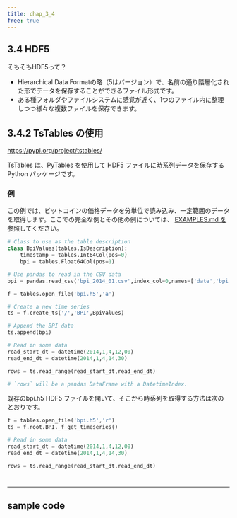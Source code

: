 ```yaml
---
title: chap_3_4
free: true
---
```

## 3.4 HDF5

そもそもHDF5って？

- Hierarchical Data Formatの略（5はバージョン）で、名前の通り階層化された形でデータを保存することができるファイル形式です。
- ある種フォルダやファイルシステムに感覚が近く、1つのファイル内に整理しつつ様々な複数ファイルを保存できます。

## 3.4.2 TsTables の使用

https://pypi.org/project/tstables/

TsTables は、PyTables を使用して HDF5 ファイルに時系列データを保存する Python パッケージです。

### 例

この例では、ビットコインの価格データを分単位で読み込み、一定範囲のデータを取得します。ここでの完全な例とその他の例については、 [EXAMPLES.md を](https://pypi.org/project/tstables/EXAMPLES.md)参照してください。

```python
# Class to use as the table description
class BpiValues(tables.IsDescription):
    timestamp = tables.Int64Col(pos=0)
    bpi = tables.Float64Col(pos=1)

# Use pandas to read in the CSV data
bpi = pandas.read_csv('bpi_2014_01.csv',index_col=0,names=['date','bpi'],parse_dates=True)

f = tables.open_file('bpi.h5','a')

# Create a new time series
ts = f.create_ts('/','BPI',BpiValues)

# Append the BPI data
ts.append(bpi)

# Read in some data
read_start_dt = datetime(2014,1,4,12,00)
read_end_dt = datetime(2014,1,4,14,30)

rows = ts.read_range(read_start_dt,read_end_dt)

# `rows` will be a pandas DataFrame with a DatetimeIndex.
```

既存のbpi.h5 HDF5 ファイルを開いて、そこから時系列を取得する方法は次のとおりです。

```python
f = tables.open_file('bpi.h5','r')
ts = f.root.BPI._f_get_timeseries()

# Read in some data
read_start_dt = datetime(2014,1,4,12,00)
read_end_dt = datetime(2014,1,4,14,30)

rows = ts.read_range(read_start_dt,read_end_dt)
```


#
---
## sample code
>